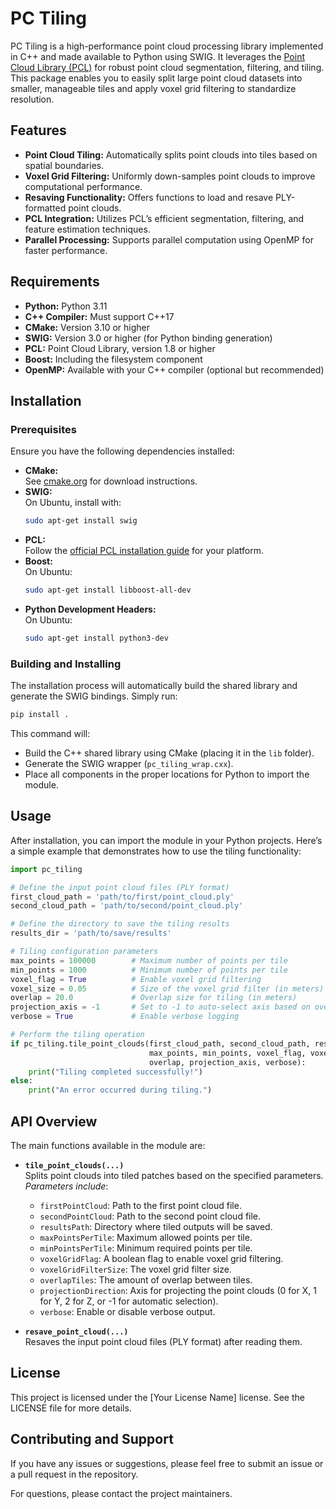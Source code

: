 # PC Tiling

PC Tiling is a high-performance point cloud processing library implemented in C++ and made available to Python using 
SWIG. It leverages the [Point Cloud Library (PCL)](https://pointclouds.org/) for robust point cloud segmentation, 
filtering, and tiling. This package enables you to easily split large point cloud datasets into smaller, manageable 
tiles and apply voxel grid filtering to standardize resolution.

## Features

- **Point Cloud Tiling:** Automatically splits point clouds into tiles based on spatial boundaries.
- **Voxel Grid Filtering:** Uniformly down-samples point clouds to improve computational performance.
- **Resaving Functionality:** Offers functions to load and resave PLY-formatted point clouds.
- **PCL Integration:** Utilizes PCL’s efficient segmentation, filtering, and feature estimation techniques.
- **Parallel Processing:** Supports parallel computation using OpenMP for faster performance.

## Requirements

- **Python:** Python 3.11
- **C++ Compiler:** Must support C++17
- **CMake:** Version 3.10 or higher
- **SWIG:** Version 3.0 or higher (for Python binding generation)
- **PCL:** Point Cloud Library, version 1.8 or higher
- **Boost:** Including the filesystem component
- **OpenMP:** Available with your C++ compiler (optional but recommended)

## Installation

### Prerequisites

Ensure you have the following dependencies installed:

- **CMake:**  
  See [cmake.org](https://cmake.org/download/) for download instructions.
- **SWIG:**  
  On Ubuntu, install with:  
  ```bash
  sudo apt-get install swig
  ```
- **PCL:**  
  Follow the [official PCL installation guide](https://pointclouds.org/downloads/) for your platform.
- **Boost:**  
  On Ubuntu:  
  ```bash
  sudo apt-get install libboost-all-dev
  ```
- **Python Development Headers:**  
  On Ubuntu:  
  ```bash
  sudo apt-get install python3-dev
  ```

### Building and Installing

The installation process will automatically build the shared library and generate the SWIG bindings. Simply run:

```bash
pip install .
```

This command will:
- Build the C++ shared library using CMake (placing it in the `lib` folder).
- Generate the SWIG wrapper (`pc_tiling_wrap.cxx`).
- Place all components in the proper locations for Python to import the module.

## Usage

After installation, you can import the module in your Python projects. Here’s a simple example that demonstrates how to 
use the tiling functionality:

```python
import pc_tiling

# Define the input point cloud files (PLY format)
first_cloud_path = 'path/to/first/point_cloud.ply'
second_cloud_path = 'path/to/second/point_cloud.ply'

# Define the directory to save the tiling results
results_dir = 'path/to/save/results'

# Tiling configuration parameters
max_points = 100000        # Maximum number of points per tile
min_points = 1000          # Minimum number of points per tile
voxel_flag = True          # Enable voxel grid filtering
voxel_size = 0.05          # Size of the voxel grid filter (in meters)
overlap = 20.0             # Overlap size for tiling (in meters)
projection_axis = -1       # Set to -1 to auto-select axis based on overlap 
verbose = True             # Enable verbose logging

# Perform the tiling operation
if pc_tiling.tile_point_clouds(first_cloud_path, second_cloud_path, results_dir,
                               max_points, min_points, voxel_flag, voxel_size,
                               overlap, projection_axis, verbose):
    print("Tiling completed successfully!")
else:
    print("An error occurred during tiling.")
```

## API Overview

The main functions available in the module are:

- **`tile_point_clouds(...)`**  
  Splits point clouds into tiled patches based on the specified parameters.  
  *Parameters include*:  
  - `firstPointCloud`: Path to the first point cloud file.
  - `secondPointCloud`: Path to the second point cloud file.
  - `resultsPath`: Directory where tiled outputs will be saved.
  - `maxPointsPerTile`: Maximum allowed points per tile.
  - `minPointsPerTile`: Minimum required points per tile.
  - `voxelGridFlag`: A boolean flag to enable voxel grid filtering.
  - `voxelGridFilterSize`: The voxel grid filter size.
  - `overlapTiles`: The amount of overlap between tiles.
  - `projectionDirection`: Axis for projecting the point clouds (0 for X, 1 for Y, 2 for Z, or -1 for automatic selection).
  - `verbose`: Enable or disable verbose output.

- **`resave_point_cloud(...)`**  
  Resaves the input point cloud files (PLY format) after reading them.

## License

This project is licensed under the [Your License Name] license. See the LICENSE file for more details.

## Contributing and Support

If you have any issues or suggestions, please feel free to submit an issue or a pull request in the repository.

For questions, please contact the project maintainers.
```
